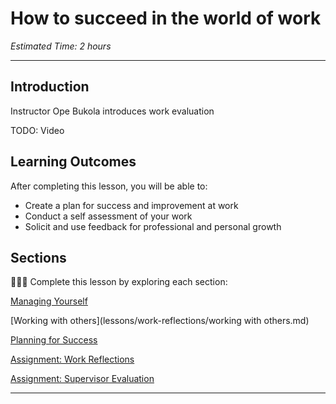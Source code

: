 
# How to succeed in the world of work
*Estimated Time: 2 hours*

---

## Introduction
<aside>
  Instructor Ope Bukola introduces work evaluation
</aside>

TODO: Video

## **Learning Outcomes**

After completing this lesson, you will be able to:

- Create a plan for success and improvement at work
- Conduct a self assessment of your work
- Solicit and use feedback for professional and personal growth

## Sections

<aside>

👩🏿‍🏫 Complete this lesson by exploring each section:

[Managing Yourself](lessons/work-reflections/managing-yourself.md)

[Working with others](lessons/work-reflections/working with others.md)

[Planning for Success](lessons/work-reflections/planning-for-success.md)

[Assignment: Work Reflections](lessons/work-reflections/assignment.md)
  
[Assignment: Supervisor Evaluation](lessons/work-reflections/assignment-eval.md)
  
---
